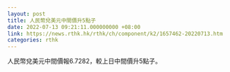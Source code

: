 ```yaml
---
layout: post
title: 人民幣兌美元中間價升5點子
date: 2022-07-13 09:21:11.000000000 +08:00
link: https://news.rthk.hk/rthk/ch/component/k2/1657462-20220713.htm
categories: rthk
---
```


人民幣兌美元中間價報6.7282，較上日中間價升5點子。
